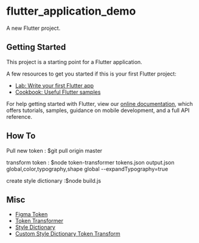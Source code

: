 # flutter_application_demo

A new Flutter project.

## Getting Started

This project is a starting point for a Flutter application.

A few resources to get you started if this is your first Flutter project:

- [Lab: Write your first Flutter app](https://flutter.dev/docs/get-started/codelab)
- [Cookbook: Useful Flutter samples](https://flutter.dev/docs/cookbook)

For help getting started with Flutter, view our
[online documentation](https://flutter.dev/docs), which offers tutorials,
samples, guidance on mobile development, and a full API reference.

## How To

Pull new token : $git pull origin master

transform token : 
$node token-transformer tokens.json output.json global,color,typography,shape global  --expandTypography=true

create style dictionary :$node build.js

## Misc

- [Figma Token](https://docs.figmatokens.com/)
- [Token Transformer](https://www.npmjs.com/package/token-transformer)
- [Style Dictionary](https://amzn.github.io/style-dictionary/#/)
- [Custom Style Dictionary Token Transform](https://github.com/MrOnnes/flutter_application_demo/blob/master/build.js)